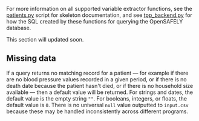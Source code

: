 For more information on all supported variable extractor functions, see the [patients.py](https://github.com/opensafely/cohort-extractor/blob/master/cohortextractor/patients.py) script for skeleton documentation, and see [tpp_backend.py](https://github.com/opensafely/cohort-extractor/blob/master/cohortextractor/tpp_backend.py) for how the SQL created by these functions for querying the OpenSAFELY database.

This section will updated soon.

## Missing data

If a query returns no matching record for a patient &mdash; for example if there are no blood pressure values recorded in a given period, or if there is no death date because the patient hasn't died, or if there is no household size available &mdash; then a default value will be returned. 
For strings and dates, the default value is the empty string `""`. 
For booleans, integers, or floats, the default value is `0`. 
There is no universal `null` value outputted to `input.csv` because these may be handled inconsistently across different programs.